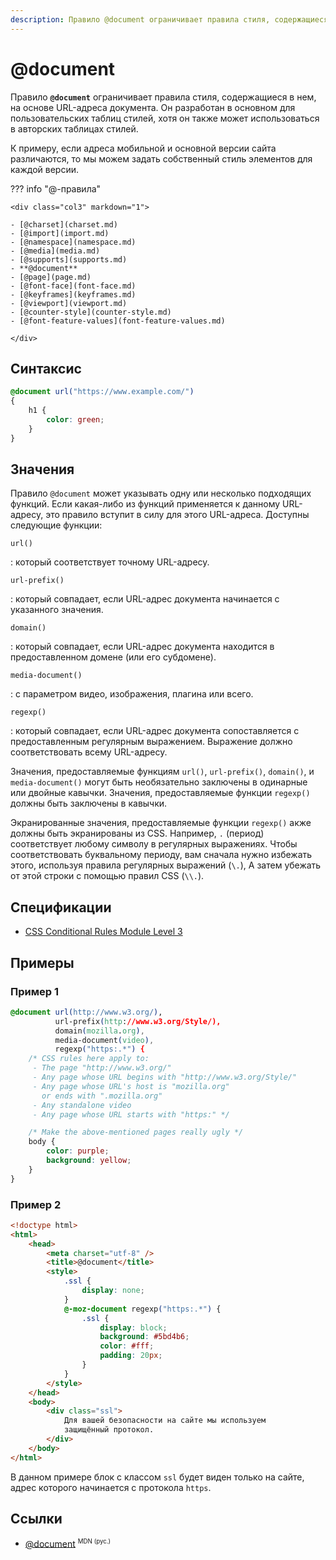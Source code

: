 ```yaml
---
description: Правило @document ограничивает правила стиля, содержащиеся в нем, на основе URL-адреса документа
---
```


# @document

Правило **`@document`** ограничивает правила стиля, содержащиеся в нем, на основе URL-адреса документа. Он разработан в основном для пользовательских таблиц стилей, хотя он также может использоваться в авторских таблицах стилей.

К примеру, если адреса мобильной и основной версии сайта различаются, то мы можем задать собственный стиль элементов для каждой версии.

??? info "@-правила"

    <div class="col3" markdown="1">

    - [@charset](charset.md)
    - [@import](import.md)
    - [@namespace](namespace.md)
    - [@media](media.md)
    - [@supports](supports.md)
    - **@document**
    - [@page](page.md)
    - [@font-face](font-face.md)
    - [@keyframes](keyframes.md)
    - [@viewport](viewport.md)
    - [@counter-style](counter-style.md)
    - [@font-feature-values](font-feature-values.md)

    </div>

## Синтаксис

```css
@document url("https://www.example.com/")
{
    h1 {
        color: green;
    }
}
```

## Значения

Правило `@document` может указывать одну или несколько подходящих функций. Если какая-либо из функций применяется к данному URL-адресу, это правило вступит в силу для этого URL-адреса. Доступны следующие функции:

`url()`

: который соответствует точному URL-адресу.

`url-prefix()`

: который совпадает, если URL-адрес документа начинается с указанного значения.

`domain()`

: который совпадает, если URL-адрес документа находится в предоставленном домене (или его субдомене).

`media-document()`

: с параметром видео, изображения, плагина или всего.

`regexp()`

: который совпадает, если URL-адрес документа сопоставляется с предоставленным регулярным выражением. Выражение должно соответствовать всему URL-адресу.

Значения, предоставляемые функциям `url()`, `url-prefix()`, `domain()`, и `media-document()` могут быть необязательно заключены в одинарные или двойные кавычки. Значения, предоставляемые функции `regexp()` должны быть заключены в кавычки.

Экранированные значения, предоставляемые функции `regexp()` акже должны быть экранированы из CSS. Например, `.` (период) соответствует любому символу в регулярных выражениях. Чтобы соответствовать буквальному периоду, вам сначала нужно избежать этого, используя правила регулярных выражений (`\.`), А затем убежать от этой строки с помощью правил CSS (`\\.`).

## Спецификации

-   [CSS Conditional Rules Module Level 3](https://www.w3.org/TR/2012/WD-css3-conditional-20120911/#at-document)

## Примеры

### Пример 1

```css
@document url(http://www.w3.org/),
          url-prefix(http://www.w3.org/Style/),
          domain(mozilla.org),
          media-document(video),
          regexp("https:.*") {
    /* CSS rules here apply to:
     - The page "http://www.w3.org/"
     - Any page whose URL begins with "http://www.w3.org/Style/"
     - Any page whose URL's host is "mozilla.org"
       or ends with ".mozilla.org"
     - Any standalone video
     - Any page whose URL starts with "https:" */

    /* Make the above-mentioned pages really ugly */
    body {
        color: purple;
        background: yellow;
    }
}
```

### Пример 2

```html
<!doctype html>
<html>
    <head>
        <meta charset="utf-8" />
        <title>@document</title>
        <style>
            .ssl {
                display: none;
            }
            @-moz-document regexp("https:.*") {
                .ssl {
                    display: block;
                    background: #5bd4b6;
                    color: #fff;
                    padding: 20px;
                }
            }
        </style>
    </head>
    <body>
        <div class="ssl">
            Для вашей безопасности на сайте мы используем
            защищённый протокол.
        </div>
    </body>
</html>
```

В данном примере блок с классом `ssl` будет виден только на сайте, адрес которого начинается с протокола `https`.

## Ссылки

-   [@document](https://developer.mozilla.org/ru/docs/Web/CSS/@document) <sup><small>MDN (рус.)</small></sup>

